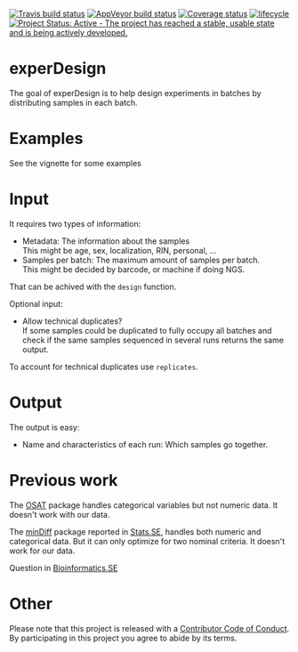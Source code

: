 [![Travis build status](https://travis-ci.org/llrs/experDesign.svg?branch=master)](https://travis-ci.org/llrs/experDesign)
[![AppVeyor build status](https://ci.appveyor.com/api/projects/status/github/llrs/experDesign?branch=master&svg=true)](https://ci.appveyor.com/project/llrs/experDesign)
[![Coverage status](https://codecov.io/gh/llrs/experDesign/branch/master/graph/badge.svg)](https://codecov.io/github/llrs/experDesign?branch=master)
[![lifecycle](https://img.shields.io/badge/lifecycle-experimental-orange.svg)](https://www.tidyverse.org/lifecycle/#experimental)
[![Project Status: Active - The project has reached a stable, usable state and is being actively developed.](http://www.repostatus.org/badges/latest/active.svg)](http://www.repostatus.org/#active)

# experDesign

The goal of experDesign is to help design experiments in batches by 
distributing samples in each batch.

# Examples

See the vignette for some examples

# Input

It requires two types of information:

 - Metadata: The information about the samples  
   This might be age, sex, localization, RIN, personal, ...  
 - Samples per batch: The maximum amount of samples per batch.  
  This might be decided by barcode, or machine if doing NGS.
  
That can be achived with the `design` function.

Optional input:

 - Allow technical duplicates?  
   If some samples could be duplicated to fully occupy all batches and check if the same samples sequenced in several runs returns the same output.

To account for technical duplicates use `replicates`.

# Output

The output is easy:

 - Name and characteristics of each run: Which samples go together.
 
# Previous work

The [OSAT](https://bioconductor.org/packages/OSAT/) package handles categorical variables but not numeric data. It doesn't work with our data.

The [minDiff](https://github.com/m-Py/minDiff) package reported in [Stats.SE](https://stats.stackexchange.com/a/326015/105234), handles both 
numeric and categorical data. But it can only optimize for two nominal criteria.
It doesn't work for our data.

Question in [Bioinformatics.SE](https://bioinformatics.stackexchange.com/q/4765/48)

# Other

Please note that this project is released with a [Contributor Code of Conduct](CODE_OF_CONDUCT.md).
By participating in this project you agree to abide by its terms.
